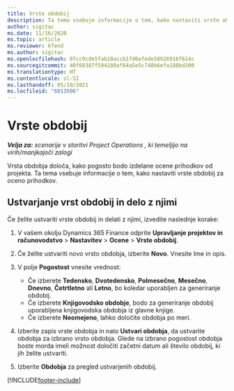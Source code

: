```yaml
---
title: Vrste obdobij
description: Ta tema vsebuje informacije o tem, kako nastaviti vrste obdobij za oceno prihodkov.
author: sigitac
ms.date: 11/16/2020
ms.topic: article
ms.reviewer: kfend
ms.author: sigitac
ms.openlocfilehash: 07cc9cde5fab10accb1fd6efede58926918f614c
ms.sourcegitcommit: 40f68387f594180af64a5e5c748b6efa188bd300
ms.translationtype: HT
ms.contentlocale: sl-SI
ms.lasthandoff: 05/10/2021
ms.locfileid: "6013506"
---
```

# <a name="period-types"></a>Vrste obdobij

_**Velja za:** scenarije v storitvi Project Operations , ki temeljijo na virih/manjkajoči zalogi_

Vrsta obdobja določa, kako pogosto bodo izdelane ocene prihodkov od projekta. Ta tema vsebuje informacije o tem, kako nastaviti vrste obdobij za oceno prihodkov. 

## <a name="create-and-work-with-period-types"></a>Ustvarjanje vrst obdobij in delo z njimi
Če želite ustvariti vrste obdobij in delati z njimi, izvedite naslednje korake:

1. V vašem okolju Dynamics 365 Finance odprite **Upravljanje projektov in računovodstvo** > **Nastavitev** > **Ocene** > **Vrste obdobij**.
2. Če želite ustvariti novo vrsto obdobja, izberite **Novo**. Vnesite Ime in opis.
3. V polje **Pogostost** vnesite vrednost:

    - Če izberete **Tedensko**, **Dvotedensko**, **Polmesečno**, **Mesečno**, **Dnevno**, **Četrtletno** ali **Letno**, bo koledar uporabljen za generiranje obdobij. 
    - Če izberete **Knjigovodsko obdobje**, bodo za generiranje obdobij uporabljena knjigovodska obdobja iz glavne knjige.
    - Če izberete **Neomejeno**, lahko določite obdobja po meri.
4. Izberite zapis vrste obdobja in nato **Ustvari obdobja**, da ustvarite obdobja za izbrano vrsto obdobja. Glede na izbrano pogostost obdobja boste morda imeli možnost določiti začetni datum ali število obdobij, ki jih želite ustvariti.
5. Izberite **Obdobja** za pregled ustvarjenih obdobij.



[!INCLUDE[footer-include](../includes/footer-banner.md)]